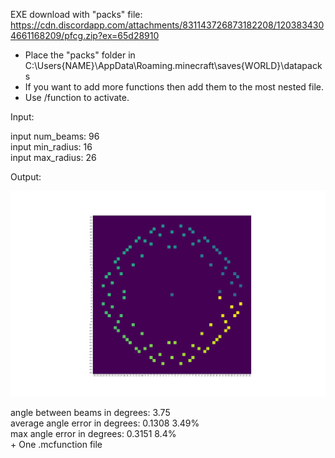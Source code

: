 EXE download with "packs" file:  
https://cdn.discordapp.com/attachments/831143726873182208/1203834304661168209/pfcg.zip?ex=65d28910

+ Place the "packs" folder in C:\Users\{NAME}\AppData\Roaming\.minecraft\saves\{WORLD}\datapacks  
+ If you want to add more functions then add them to the most nested file.  
+ Use /function to activate.  
  
  
Input:  

input num_beams: 96  
input min_radius: 16  
input max_radius: 26  

Output:  

![text](Figure.png)  

angle between beams in degrees: 3.75  
average angle error in degrees: 0.1308 3.49%  
max angle error in degrees: 0.3151 8.4%  
\+ One .mcfunction file
